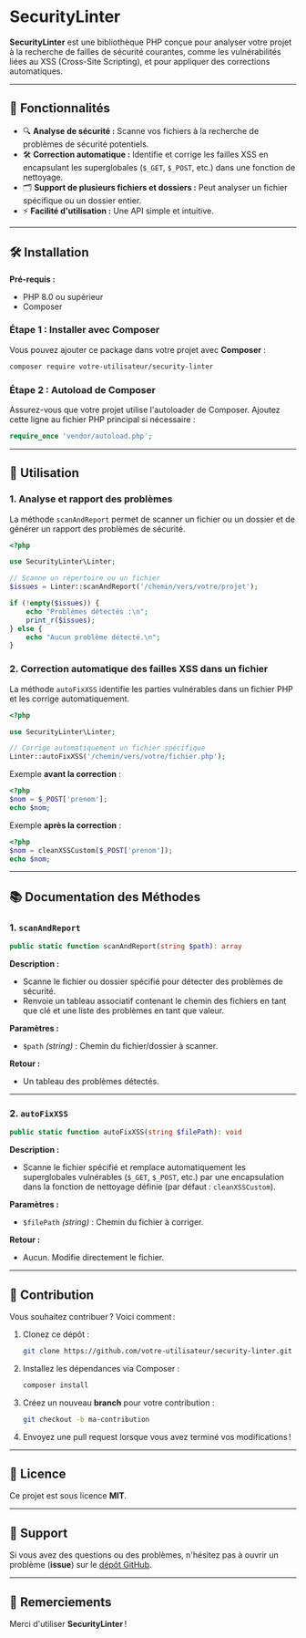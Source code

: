 # SecurityLinter

**SecurityLinter** est une bibliothèque PHP conçue pour analyser votre projet à la recherche de failles de sécurité courantes, comme les vulnérabilités liées au XSS (Cross-Site Scripting), et pour appliquer des corrections automatiques.

---

## 🚀 Fonctionnalités

- 🔍 **Analyse de sécurité :** Scanne vos fichiers à la recherche de problèmes de sécurité potentiels.
- 🛠️ **Correction automatique :** Identifie et corrige les failles XSS en encapsulant les superglobales (`$_GET`, `$_POST`, etc.) dans une fonction de nettoyage.
- 🗂️ **Support de plusieurs fichiers et dossiers :** Peut analyser un fichier spécifique ou un dossier entier.
- ⚡ **Facilité d'utilisation :** Une API simple et intuitive.

---

## 🛠️ Installation

**Pré-requis :**
- PHP 8.0 ou supérieur
- Composer

### Étape 1 : Installer avec Composer

Vous pouvez ajouter ce package dans votre projet avec **Composer** :

```bash
composer require votre-utilisateur/security-linter
```

### Étape 2 : Autoload de Composer

Assurez-vous que votre projet utilise l'autoloader de Composer. Ajoutez cette ligne au fichier PHP principal si nécessaire :

```php
require_once 'vendor/autoload.php';
```

---

## 🔧 Utilisation

### 1. Analyse et rapport des problèmes

La méthode `scanAndReport` permet de scanner un fichier ou un dossier et de générer un rapport des problèmes de sécurité. 

```php
<?php

use SecurityLinter\Linter;

// Scanne un répertoire ou un fichier
$issues = Linter::scanAndReport('/chemin/vers/votre/projet');

if (!empty($issues)) {
    echo "Problèmes détectés :\n";
    print_r($issues);
} else {
    echo "Aucun problème détecté.\n";
}
```

### 2. Correction automatique des failles XSS dans un fichier

La méthode `autoFixXSS` identifie les parties vulnérables dans un fichier PHP et les corrige automatiquement.

```php
<?php

use SecurityLinter\Linter;

// Corrige automatiquement un fichier spécifique
Linter::autoFixXSS('/chemin/vers/votre/fichier.php');
```

Exemple **avant la correction** :

```php
<?php
$nom = $_POST['prenom'];
echo $nom;
```

Exemple **après la correction** :

```php
<?php
$nom = cleanXSSCustom($_POST['prenom']);
echo $nom;
```

---

## 📚 Documentation des Méthodes

### 1. `scanAndReport`

```php
public static function scanAndReport(string $path): array
```

**Description :**
- Scanne le fichier ou dossier spécifié pour détecter des problèmes de sécurité.
- Renvoie un tableau associatif contenant le chemin des fichiers en tant que clé et une liste des problèmes en tant que valeur.

**Paramètres :**
- `$path` *(string)* : Chemin du fichier/dossier à scanner.

**Retour :**
- Un tableau des problèmes détectés.

---

### 2. `autoFixXSS`

```php
public static function autoFixXSS(string $filePath): void
```

**Description :**
- Scanne le fichier spécifié et remplace automatiquement les superglobales vulnérables (`$_GET`, `$_POST`, etc.) par une encapsulation dans la fonction de nettoyage définie (par défaut : `cleanXSSCustom`).

**Paramètres :**
- `$filePath` *(string)* : Chemin du fichier à corriger.

**Retour :**
- Aucun. Modifie directement le fichier.

---

## 🤝 Contribution

Vous souhaitez contribuer ? Voici comment :

1. Clonez ce dépôt :

   ```bash
   git clone https://github.com/votre-utilisateur/security-linter.git
   ```

2. Installez les dépendances via Composer :

   ```bash
   composer install
   ```

3. Créez un nouveau **branch** pour votre contribution :

   ```bash
   git checkout -b ma-contribution
   ```

4. Envoyez une pull request lorsque vous avez terminé vos modifications !

---

## 📄 Licence

Ce projet est sous licence **MIT**.

---

## 🙋 Support

Si vous avez des questions ou des problèmes, n'hésitez pas à ouvrir un problème (**issue**) sur le [dépôt GitHub](https://github.com/GONCALVES-RODRIGUES-Alex-2326052/security-linter/issues).

---

## 🌟 Remerciements

Merci d'utiliser **SecurityLinter** ! 
